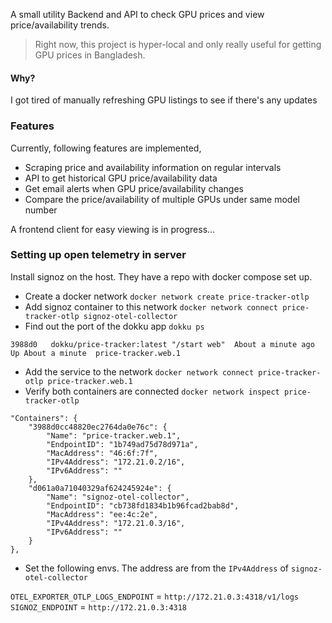 
A small utility Backend and API to check GPU prices and view price/availability trends.

> Right now, this project is hyper-local and only really useful for getting GPU prices in Bangladesh.

#### Why?

I got tired of manually refreshing GPU listings to see if there's any updates

### Features

Currently, following features are implemented,
- Scraping price and availability information on regular intervals
- API to get historical GPU price/availability data
- Get email alerts when GPU price/availability changes
- Compare the price/availability of multiple GPUs under same model number 

A frontend client for easy viewing is in progress...

### Setting up open telemetry in server

Install signoz on the host. They have a repo with docker compose set up.

- Create a docker network `docker network create price-tracker-otlp`
- Add signoz container to this network `docker network connect price-tracker-otlp signoz-otel-collector`
- Find out the port of the dokku app `dokku ps`

```
3988d0   dokku/price-tracker:latest "/start web"  About a minute ago   Up About a minute  price-tracker.web.1
```
- Add the service to the network `docker network connect price-tracker-otlp price-tracker.web.1`
- Verify both containers are connected `docker network inspect price-tracker-otlp`

```
"Containers": {
    "3988d0cc48820ec2764da0e76c": {
        "Name": "price-tracker.web.1",
        "EndpointID": "1b749ad75d78d971a",
        "MacAddress": "46:6f:7f",
        "IPv4Address": "172.21.0.2/16",
        "IPv6Address": ""
    },
    "d061a0a71040329af624245924e": {
        "Name": "signoz-otel-collector",
        "EndpointID": "cb738fd1834b1b96fcad2bab8d",
        "MacAddress": "ee:4c:2e",
        "IPv4Address": "172.21.0.3/16",
        "IPv6Address": ""
    }
},
```
- Set the following envs. The address are from the `IPv4Address` of `signoz-otel-collector`


`OTEL_EXPORTER_OTLP_LOGS_ENDPOINT` = `http://172.21.0.3:4318/v1/logs`
`SIGNOZ_ENDPOINT` = `http://172.21.0.3:4318`